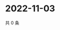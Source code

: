 # 2022-11-03

共 0 条

<!-- BEGIN WEIBO -->
<!-- 最后更新时间 Thu Nov 03 2022 13:21:18 GMT+0800 (China Standard Time) -->

<!-- END WEIBO -->

